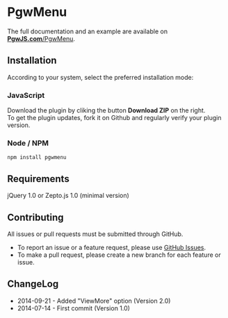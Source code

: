 PgwMenu
========

The full documentation and an example are available on [**PgwJS.com**/PgwMenu](http://pgwjs.com/pgwmenu/).

Installation
---------

According to your system, select the preferred installation mode:

### JavaScript

Download the plugin by cliking the button **Download ZIP** on the right.  
To get the plugin updates, fork it on Github and regularly verify your plugin version.

### Node / NPM

    npm install pgwmenu

Requirements
---------

jQuery 1.0 or Zepto.js 1.0 (minimal version)


Contributing
---------

All issues or pull requests must be submitted through GitHub.

* To report an issue or a feature request, please use [GitHub Issues](https://github.com/Pagawa/PgwMenu/issues).
* To make a pull request, please create a new branch for each feature or issue.


ChangeLog
---------

* 2014-09-21 - Added "ViewMore" option (Version 2.0)
* 2014-07-14 - First commit (Version 1.0)
